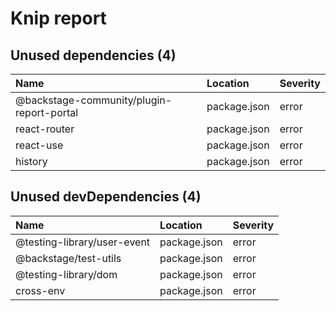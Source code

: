 # Knip report

## Unused dependencies (4)

| Name                                      | Location     | Severity |
| :---------------------------------------- | :----------- | :------- |
| @backstage-community/plugin-report-portal | package.json | error    |
| react-router                              | package.json | error    |
| react-use                                 | package.json | error    |
| history                                   | package.json | error    |

## Unused devDependencies (4)

| Name                        | Location     | Severity |
| :-------------------------- | :----------- | :------- |
| @testing-library/user-event | package.json | error    |
| @backstage/test-utils       | package.json | error    |
| @testing-library/dom        | package.json | error    |
| cross-env                   | package.json | error    |

